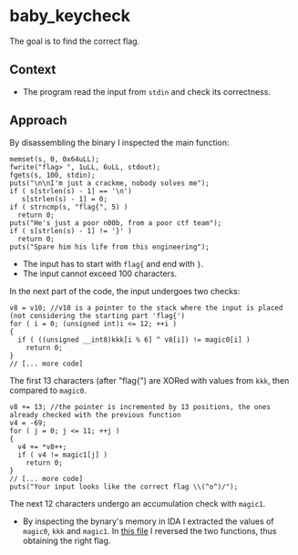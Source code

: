 # baby_keycheck
The goal is to find the correct flag.

## Context
- The program read the input from `stdin` and check its correctness.

## Approach
By disassembling the binary I inspected the main function:
```{c}
memset(s, 0, 0x64uLL);
fwrite("flag> ", 1uLL, 6uLL, stdout);
fgets(s, 100, stdin);
puts("\n\nI'm just a crackme, nobody solves me");
if ( s[strlen(s) - 1] == '\n') 
   s[strlen(s) - 1] = 0;
if ( strncmp(s, "flag{", 5) )
  return 0;
puts("He's just a poor n00b, from a poor ctf team");
if ( s[strlen(s) - 1] != '}' )
  return 0;
puts("Spare him his life from this engineering");
```
- The input has to start with `flag{` and end with `}`.
- The input cannot exceed 100 characters.

In the next part of the code, the input undergoes two checks:
```{c}
v8 = v10; //v10 is a pointer to the stack where the input is placed (not considering the starting part 'flag{')
for ( i = 0; (unsigned int)i <= 12; ++i )
{
  if ( ((unsigned __int8)kkk[i % 6] ^ v8[i]) != magic0[i] )
    return 0;
}
// [... more code]
```
The first 13 characters (after "flag{") are XORed with values from `kkk`, then compared to `magic0`.

```{c}
v8 += 13; //the pointer is incremented by 13 positions, the ones already checked with the previous function
v4 = -69; 
for ( j = 0; j <= 11; ++j )
{
  v4 += *v8++;
  if ( v4 != magic1[j] )
    return 0;
}
// [... more code]
puts("Your input looks like the correct flag \\(^o^)/");
```
The next 12 characters undergo an accumulation check with `magic1`.
- By inspecting the bynary's memory in IDA I extracted the values of `magic0`, `kkk` and `magic1`.
In [this file](./reverse.py/) I reversed the two functions, thus obtaining the right flag.
